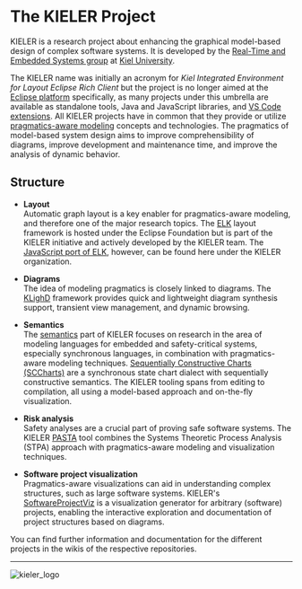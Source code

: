 # The KIELER Project

KIELER is a research project about enhancing the graphical model-based design of complex software systems.
It is developed by the [Real-Time and Embedded Systems group](http://www.rtsys.informatik.uni-kiel.de/) at [Kiel University](http://www.uni-kiel.de/).

The KIELER name was initially an acronym for _Kiel Integrated Environment for Layout Eclipse Rich Client_ but the project is no longer aimed at the [Eclipse platform](https://www.eclipse.org/ide/) specifically, as many projects under this umbrella are available as standalone tools, Java and JavaScript libraries, and [VS Code extensions](https://marketplace.visualstudio.com/publishers/kieler).
All KIELER projects have in common that they provide or utilize [pragmatics-aware modeling](https://rtsys.informatik.uni-kiel.de/~biblio/downloads/papers/isola22.pdf) concepts and technologies.
The pragmatics of model-based system design aims to improve comprehensibility of diagrams, improve development and maintenance time, and improve the analysis of dynamic behavior.

## Structure

* **Layout**\
Automatic graph layout is a key enabler for pragmatics-aware modeling, and therefore one of the major research topics.
The [ELK](https://github.com/eclipse/elk) layout framework is hosted under the Eclipse Foundation but is part of the KIELER initiative and actively developed by the KIELER team.
The [JavaScript port of ELK](https://github.com/kieler/elkjs), however, can be found here under the KIELER organization.

* **Diagrams**\
The idea of modeling pragmatics is closely linked to diagrams.
The [KLighD](https://github.com/kieler/KLighD) framework provides quick and lightweight diagram synthesis support, transient view management, and dynamic browsing.

* **Semantics**\
The [semantics](https://github.com/kieler/semantics) part of KIELER focuses on research in the area of modeling languages for embedded and safety-critical systems, especially synchronous languages, in combination with pragmatics-aware modeling techniques.
[Sequentially Constructive Charts (SCCharts)](https://github.com/kieler/semantics/wiki/home) are a synchronous state chart dialect with sequentially constructive semantics.
The KIELER tooling spans from editing to compilation, all using a model-based approach and on-the-fly visualization.

* **Risk analysis**\
Safety analyses are a crucial part of proving safe software systems.
The KIELER [PASTA](https://github.com/kieler/pasta) tool combines the Systems Theoretic Process Analysis (STPA) approach with pragmatics-aware modeling and visualization techniques.

* **Software project visualization**\
Pragmatics-aware visualizations can aid in understanding complex structures, such as large software systems.
KIELER's [SoftwareProjectViz](https://github.com/kieler/SoftwareProjectViz) is a visualization generator for arbitrary (software) projects, enabling the interactive exploration and documentation of project structures based on diagrams.


You can find further information and documentation for the different projects in the wikis of the respective repositories.

***

![kieler_logo](https://github.com/kieler/.github/assets/25612037/9d78fcc0-d901-4a43-a8f0-eb243aab2354)

